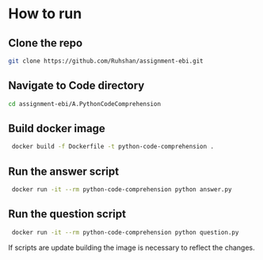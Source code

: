 # How to run

## Clone the repo

```bash
git clone https://github.com/Ruhshan/assignment-ebi.git
```

## Navigate to Code directory
```bash
cd assignment-ebi/A.PythonCodeComprehension
```

## Build docker image
```bash
 docker build -f Dockerfile -t python-code-comprehension . 
```

## Run the answer script
```bash
 docker run -it --rm python-code-comprehension python answer.py
```

## Run the question script

```bash
 docker run -it --rm python-code-comprehension python question.py
```

If scripts are update building the image is necessary to reflect the changes.